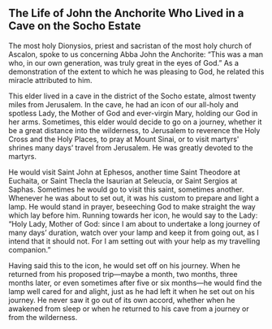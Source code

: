 ## The Life of John the Anchorite Who Lived in a Cave on the Socho Estate

The most holy Dionysios, priest and sacristan of the most holy church of Ascalon, spoke to us concerning Abba John the Anchorite: “This was a man who, in our own generation, was truly great in the eyes of God.” As a demonstration of the extent to which he was pleasing to God, he related this miracle attributed to him.

This elder lived in a cave in the district of the Socho estate, almost twenty miles from Jerusalem. In the cave, he had an icon of our all-holy and spotless Lady, the Mother of God and ever-virgin Mary, holding our God in her arms. Sometimes, this elder would decide to go on a journey, whether it be a great distance into the wilderness, to Jerusalem to reverence the Holy Cross and the Holy Places, to pray at Mount Sinai, or to visit martyrs' shrines many days’ travel from Jerusalem. He was greatly devoted to the martyrs. 

He would visit Saint John at Ephesos, another time Saint Theodore at Euchaita, or Saint Thecla the Isaurian at Seleucia, or Saint Sergios at Saphas. Sometimes he would go to visit this saint, sometimes another. Whenever he was about to set out, it was his custom to prepare and light a lamp. He would stand in prayer, beseeching God to make straight the way which lay before him. Running towards her icon, he would say to the Lady: “Holy Lady, Mother of God: since I am about to undertake a long journey of many days’ duration, watch over your lamp and keep it from going out, as I intend that it should not. For I am setting out with your help as my travelling companion.” 

Having said this to the icon, he would set off on his journey. When he returned from his proposed trip—maybe a month, two months, three months later, or even sometimes after five or six months—he would find the lamp well cared for and alight, just as he had left it when he set out on his journey. He never saw it go out of its own accord, whether when he awakened from sleep or when he returned to his cave from a journey or from the wilderness.
